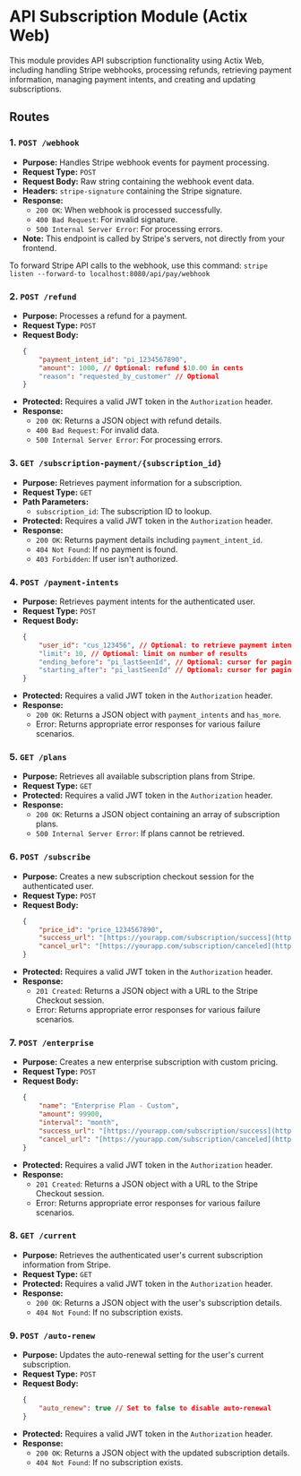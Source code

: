 # API Subscription Module (Actix Web)

This module provides API subscription functionality using Actix Web, including handling Stripe webhooks, processing refunds, retrieving payment information, managing payment intents, and creating and updating subscriptions.

## Routes

### 1. `POST /webhook`

* **Purpose:** Handles Stripe webhook events for payment processing.
* **Request Type:** `POST`
* **Request Body:** Raw string containing the webhook event data.
* **Headers:** `stripe-signature` containing the Stripe signature.
* **Response:**
    * `200 OK`: When webhook is processed successfully.
    * `400 Bad Request`: For invalid signature.
    * `500 Internal Server Error`: For processing errors.
* **Note:** This endpoint is called by Stripe's servers, not directly from your frontend.

To forward Stripe API calls to the webhook, use this command: `stripe listen --forward-to localhost:8080/api/pay/webhook`

### 2. `POST /refund`

* **Purpose:** Processes a refund for a payment.
* **Request Type:** `POST`
* **Request Body:**
    ```json
    {
        "payment_intent_id": "pi_1234567890",
        "amount": 1000, // Optional: refund $10.00 in cents
        "reason": "requested_by_customer" // Optional
    }
    ```
* **Protected:** Requires a valid JWT token in the `Authorization` header.
* **Response:**
    * `200 OK`: Returns a JSON object with refund details.
    * `400 Bad Request`: For invalid data.
    * `500 Internal Server Error`: For processing errors.

### 3. `GET /subscription-payment/{subscription_id}`

* **Purpose:** Retrieves payment information for a subscription.
* **Request Type:** `GET`
* **Path Parameters:**
    * `subscription_id`: The subscription ID to lookup.
* **Protected:** Requires a valid JWT token in the `Authorization` header.
* **Response:**
    * `200 OK`: Returns payment details including `payment_intent_id`.
    * `404 Not Found`: If no payment is found.
    * `403 Forbidden`: If user isn't authorized.

### 4. `POST /payment-intents`

* **Purpose:** Retrieves payment intents for the authenticated user.
* **Request Type:** `POST`
* **Request Body:**
    ```json
    {
        "user_id": "cus_123456", // Optional: to retrieve payment intents for another user
        "limit": 10, // Optional: limit on number of results
        "ending_before": "pi_lastSeenId", // Optional: cursor for pagination (exclusive)
        "starting_after": "pi_lastSeenId" // Optional: cursor for pagination (exclusive)
    }
    ```
* **Protected:** Requires a valid JWT token in the `Authorization` header.
* **Response:**
    * `200 OK`: Returns a JSON object with `payment_intents` and `has_more`.
    * Error: Returns appropriate error responses for various failure scenarios.

### 5. `GET /plans`

* **Purpose:** Retrieves all available subscription plans from Stripe.
* **Request Type:** `GET`
* **Protected:** Requires a valid JWT token in the `Authorization` header.
* **Response:**
    * `200 OK`: Returns a JSON object containing an array of subscription plans.
    * `500 Internal Server Error`: If plans cannot be retrieved.

### 6. `POST /subscribe`

* **Purpose:** Creates a new subscription checkout session for the authenticated user.
* **Request Type:** `POST`
* **Request Body:**
    ```json
    {
        "price_id": "price_1234567890",
        "success_url": "[https://yourapp.com/subscription/success](https://yourapp.com/subscription/success)",
        "cancel_url": "[https://yourapp.com/subscription/canceled](https://yourapp.com/subscription/canceled)"
    }
    ```
* **Protected:** Requires a valid JWT token in the `Authorization` header.
* **Response:**
    * `201 Created`: Returns a JSON object with a URL to the Stripe Checkout session.
    * Error: Returns appropriate error responses for various failure scenarios.

### 7. `POST /enterprise`

* **Purpose:** Creates a new enterprise subscription with custom pricing.
* **Request Type:** `POST`
* **Request Body:**
    ```json
    {
        "name": "Enterprise Plan - Custom",
        "amount": 99900,
        "interval": "month",
        "success_url": "[https://yourapp.com/subscription/success](https://yourapp.com/subscription/success)",
        "cancel_url": "[https://yourapp.com/subscription/canceled](https://yourapp.com/subscription/canceled)"
    }
    ```
* **Protected:** Requires a valid JWT token in the `Authorization` header.
* **Response:**
    * `201 Created`: Returns a JSON object with a URL to the Stripe Checkout session.
    * Error: Returns appropriate error responses for various failure scenarios.

### 8. `GET /current`

* **Purpose:** Retrieves the authenticated user's current subscription information from Stripe.
* **Request Type:** `GET`
* **Protected:** Requires a valid JWT token in the `Authorization` header.
* **Response:**
    * `200 OK`: Returns a JSON object with the user's subscription details.
    * `404 Not Found`: If no subscription exists.

### 9. `POST /auto-renew`

* **Purpose:** Updates the auto-renewal setting for the user's current subscription.
* **Request Type:** `POST`
* **Request Body:**
    ```json
    {
        "auto_renew": true // Set to false to disable auto-renewal
    }
    ```
* **Protected:** Requires a valid JWT token in the `Authorization` header.
* **Response:**
    * `200 OK`: Returns a JSON object with the updated subscription details.
    * `404 Not Found`: If no subscription exists.